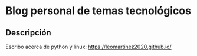 # Blog personal de temas tecnológicos

## Descripción

Escribo acerca de python y linux: https://leomartinez2020.github.io/
